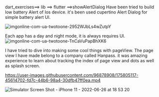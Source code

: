 dart_exercises==> lib ==> flutter ==>showAlertDialog
Have been tried to build low battery Alert of Ios device. it's been used cupertino Alert Dialog for simple battery alert UI.

![imgonline-com-ua-twotoone-2952WJbLs4wZutpY](https://user-images.githubusercontent.com/96878908/175804765-fd4d272c-f49e-4ee0-8477-c238c02b60aa.jpg)




Each app has a day and night mode, it is always requires UI.
![imgonline-com-ua-twotoone-TnCaVuPapBhXK6](https://user-images.githubusercontent.com/96878908/175804832-d3a12634-d4e7-4406-982d-e9b0a9f93bb0.jpg)






I have tried to dive into making some cool things with pageView. The page view I have made belong to a company called Hanpass. it was amazing experience to learn about tracking the index of page view and dots as well as splash screen. 






https://user-images.githubusercontent.com/96878908/175805117-45614702-fd7c-44b6-98a4-30dfb47ff0ea.mp4




![Simulator Screen Shot - iPhone 11 - 2022-06-26 at 18 53 20](https://user-images.githubusercontent.com/96878908/175808877-959e65ec-7ccf-428e-918c-34482506f419.png)



